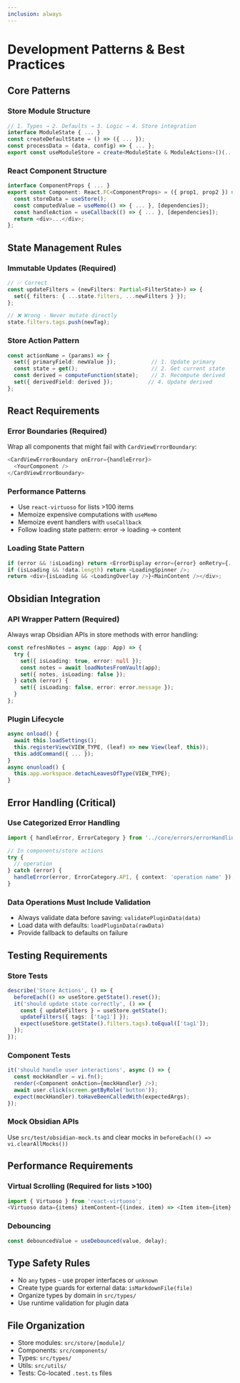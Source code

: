 ```yaml
---
inclusion: always
---
```


# Development Patterns & Best Practices

## Core Patterns

### Store Module Structure
```typescript
// 1. Types → 2. Defaults → 3. Logic → 4. Store integration
interface ModuleState { ... }
const createDefaultState = () => ({ ... });
const processData = (data, config) => { ... };
export const useModuleStore = create<ModuleState & ModuleActions>()(...);
```

### React Component Structure
```typescript
interface ComponentProps { ... }
export const Component: React.FC<ComponentProps> = ({ prop1, prop2 }) => {
  const storeData = useStore();
  const computedValue = useMemo(() => { ... }, [dependencies]);
  const handleAction = useCallback(() => { ... }, [dependencies]);
  return <div>...</div>;
};
```

## State Management Rules

### Immutable Updates (Required)
```typescript
// ✅ Correct
const updateFilters = (newFilters: Partial<FilterState>) => {
  set({ filters: { ...state.filters, ...newFilters } });
};

// ❌ Wrong - Never mutate directly
state.filters.tags.push(newTag);
```

### Store Action Pattern
```typescript
const actionName = (params) => {
  set({ primaryField: newValue });           // 1. Update primary
  const state = get();                       // 2. Get current state
  const derived = computeFunction(state);    // 3. Recompute derived
  set({ derivedField: derived });           // 4. Update derived
};
```

## React Requirements

### Error Boundaries (Required)
Wrap all components that might fail with `CardViewErrorBoundary`:
```typescript
<CardViewErrorBoundary onError={handleError}>
  <YourComponent />
</CardViewErrorBoundary>
```

### Performance Patterns
- Use `react-virtuoso` for lists >100 items
- Memoize expensive computations with `useMemo`
- Memoize event handlers with `useCallback`
- Follow loading state pattern: error → loading → content

### Loading State Pattern
```typescript
if (error && !isLoading) return <ErrorDisplay error={error} onRetry={...} />;
if (isLoading && !data.length) return <LoadingSpinner />;
return <div>{isLoading && <LoadingOverlay />}<MainContent /></div>;
```

## Obsidian Integration

### API Wrapper Pattern (Required)
Always wrap Obsidian APIs in store methods with error handling:
```typescript
const refreshNotes = async (app: App) => {
  try {
    set({ isLoading: true, error: null });
    const notes = await loadNotesFromVault(app);
    set({ notes, isLoading: false });
  } catch (error) {
    set({ isLoading: false, error: error.message });
  }
};
```

### Plugin Lifecycle
```typescript
async onload() {
  await this.loadSettings();
  this.registerView(VIEW_TYPE, (leaf) => new View(leaf, this));
  this.addCommand({ ... });
}
async onunload() {
  this.app.workspace.detachLeavesOfType(VIEW_TYPE);
}
```

## Error Handling (Critical)

### Use Categorized Error Handling
```typescript
import { handleError, ErrorCategory } from '../core/errors/errorHandling';

// In components/store actions
try {
  // operation
} catch (error) {
  handleError(error, ErrorCategory.API, { context: 'operation name' });
}
```

### Data Operations Must Include Validation
- Always validate data before saving: `validatePluginData(data)`
- Load data with defaults: `loadPluginData(rawData)`
- Provide fallback to defaults on failure

## Testing Requirements

### Store Tests
```typescript
describe('Store Actions', () => {
  beforeEach(() => useStore.getState().reset());
  it('should update state correctly', () => {
    const { updateFilters } = useStore.getState();
    updateFilters({ tags: ['tag1'] });
    expect(useStore.getState().filters.tags).toEqual(['tag1']);
  });
});
```

### Component Tests
```typescript
it('should handle user interactions', async () => {
  const mockHandler = vi.fn();
  render(<Component onAction={mockHandler} />);
  await user.click(screen.getByRole('button'));
  expect(mockHandler).toHaveBeenCalledWith(expectedArgs);
});
```

### Mock Obsidian APIs
Use `src/test/obsidian-mock.ts` and clear mocks in `beforeEach(() => vi.clearAllMocks())`

## Performance Requirements

### Virtual Scrolling (Required for lists >100)
```typescript
import { Virtuoso } from 'react-virtuoso';
<Virtuoso data={items} itemContent={(index, item) => <Item item={item} />} />
```

### Debouncing
```typescript
const debouncedValue = useDebounced(value, delay);
```

## Type Safety Rules

- No `any` types - use proper interfaces or `unknown`
- Create type guards for external data: `isMarkdownFile(file)`
- Organize types by domain in `src/types/`
- Use runtime validation for plugin data

## File Organization

- Store modules: `src/store/[module]/`
- Components: `src/components/`
- Types: `src/types/`
- Utils: `src/utils/`
- Tests: Co-located `.test.ts` files
